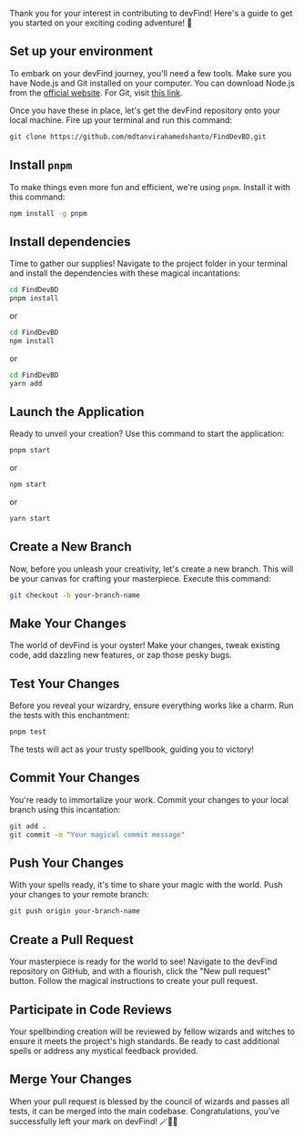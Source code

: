 Thank you for your interest in contributing to devFind! Here's a guide to get you started on your exciting coding adventure! 🚀

## **Set up your environment**

To embark on your devFind journey, you'll need a few tools. Make sure you have Node.js and Git installed on your computer. You can download Node.js from the [official website](https://nodejs.org/en/download). For Git, visit [this link](https://git-scm.com/downloads).

Once you have these in place, let's get the devFind repository onto your local machine. Fire up your terminal and run this command:

```bash
git clone https://github.com/mdtanvirahamedshanto/FindDevBD.git
```

## **Install `pnpm`**

To make things even more fun and efficient, we're using `pnpm`. Install it with this command:

```bash
npm install -g pnpm
```

## **Install dependencies**

Time to gather our supplies! Navigate to the project folder in your terminal and install the dependencies with these magical incantations:

```bash
cd FindDevBD
pnpm install
```

or

```bash
cd FindDevBD
npm install
```

or

```bash
cd FindDevBD
yarn add
```

## **Launch the Application**

Ready to unveil your creation? Use this command to start the application:

```bash
pnpm start
```

or

```bash
npm start
```

or

```bash
yarn start
```

## **Create a New Branch**

Now, before you unleash your creativity, let's create a new branch. This will be your canvas for crafting your masterpiece. Execute this command:

```bash
git checkout -b your-branch-name
```

## **Make Your Changes**

The world of devFind is your oyster! Make your changes, tweak existing code, add dazzling new features, or zap those pesky bugs.

## **Test Your Changes**

Before you reveal your wizardry, ensure everything works like a charm. Run the tests with this enchantment:

```bash
pnpm test
```

The tests will act as your trusty spellbook, guiding you to victory!

## **Commit Your Changes**

You're ready to immortalize your work. Commit your changes to your local branch using this incantation:

```bash
git add .
git commit -m "Your magical commit message"
```

## **Push Your Changes**

With your spells ready, it's time to share your magic with the world. Push your changes to your remote branch:

```bash
git push origin your-branch-name
```

## **Create a Pull Request**

Your masterpiece is ready for the world to see! Navigate to the devFind repository on GitHub, and with a flourish, click the "New pull request" button. Follow the magical instructions to create your pull request.

## **Participate in Code Reviews**

Your spellbinding creation will be reviewed by fellow wizards and witches to ensure it meets the project's high standards. Be ready to cast additional spells or address any mystical feedback provided.

## **Merge Your Changes**

When your pull request is blessed by the council of wizards and passes all tests, it can be merged into the main codebase. Congratulations, you've successfully left your mark on devFind! 🪄🔮✨
